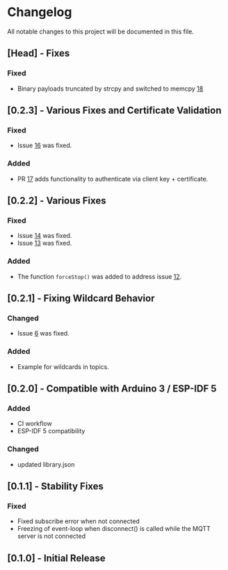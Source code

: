 # Changelog

All notable changes to this project will be documented in this file.

## [Head] - Fixes

### Fixed

- Binary payloads truncated by strcpy and switched to memcpy [18](https://github.com/theelims/PsychicMqttClient/pull/18)

## [0.2.3] - Various Fixes and Certificate Validation

### Fixed

- Issue [16](https://github.com/theelims/PsychicMqttClient/issues/16) was fixed.

### Added

- PR [17](https://github.com/theelims/PsychicMqttClient/pull/17) adds functionality to authenticate via client key + certificate.

## [0.2.2] - Various Fixes

### Fixed

- Issue [14](https://github.com/theelims/PsychicMqttClient/issues/14) was fixed.
- Issue [13](https://github.com/theelims/PsychicMqttClient/issues/13) was fixed.

### Added

- The function `forceStop()` was added to address issue [12](https://github.com/theelims/PsychicMqttClient/issues/12).

## [0.2.1] - Fixing Wildcard Behavior

### Changed

- Issue [6](https://github.com/theelims/PsychicMqttClient/issues/6) was fixed.

### Added

- Example for wildcards in topics.

## [0.2.0] - Compatible with Arduino 3 / ESP-IDF 5

### Added

- CI workflow
- ESP-IDF 5 compatibility

### Changed

- updated library.json

## [0.1.1] - Stability Fixes

### Fixed

- Fixed subscribe error when not connected
- Freezing of event-loop when disconnect() is called while the MQTT server is not connected

## [0.1.0] - Initial Release
